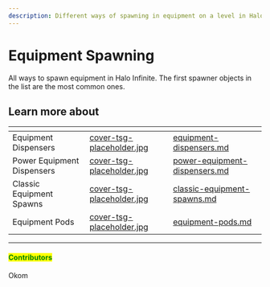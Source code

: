 ```yaml
---
description: Different ways of spawning in equipment on a level in Halo Infinite.
---
```


# Equipment Spawning

All ways to spawn equipment in Halo Infinite. The first spawner objects in the list are the most common ones.



## Learn more about

<table data-view="cards"><thead><tr><th></th><th data-hidden data-card-cover data-type="files"></th><th data-hidden data-card-target data-type="content-ref"></th></tr></thead><tbody><tr><td>Equipment Dispensers</td><td><a href="../../../../../.gitbook/assets/cover-tsg-placeholder.jpg">cover-tsg-placeholder.jpg</a></td><td><a href="equipment-dispensers.md">equipment-dispensers.md</a></td></tr><tr><td>Power Equipment Dispensers</td><td><a href="../../../../../.gitbook/assets/cover-tsg-placeholder.jpg">cover-tsg-placeholder.jpg</a></td><td><a href="power-equipment-dispensers.md">power-equipment-dispensers.md</a></td></tr><tr><td>Classic Equipment Spawns</td><td><a href="../../../../../.gitbook/assets/cover-tsg-placeholder.jpg">cover-tsg-placeholder.jpg</a></td><td><a href="classic-equipment-spawns.md">classic-equipment-spawns.md</a></td></tr><tr><td>Equipment Pods</td><td><a href="../../../../../.gitbook/assets/cover-tsg-placeholder.jpg">cover-tsg-placeholder.jpg</a></td><td><a href="equipment-pods.md">equipment-pods.md</a></td></tr></tbody></table>



***

#### <mark style="color:green;">Contributors</mark>

Okom
